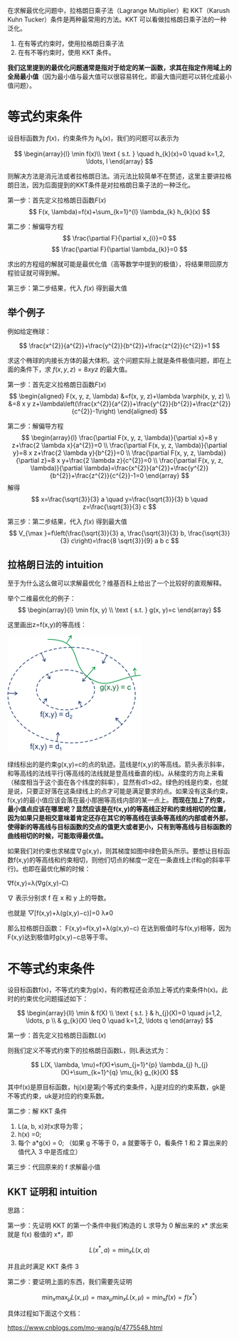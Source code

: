 在求解最优化问题中，拉格朗日乘子法（Lagrange Multiplier）和 KKT（Karush Kuhn Tucker）条件是两种最常用的方法。KKT 可以看做拉格朗日乘子法的一种泛化。

1. 在有等式约束时，使用拉格朗日乘子法
2. 在有不等约束时，使用 KKT 条件。

**我们这里提到的最优化问题通常是指对于给定的某一函数，求其在指定作用域上的全局最小值**（因为最小值与最大值可以很容易转化，即最大值问题可以转化成最小值问题）。

# 等式约束条件

设目标函数为 $f(x)$，约束条件为 $h_k(x)$，我们的问题可以表示为

$$
\begin{array}{l}
\min f(x)\\
\text { s.t. } \quad h_{k}(x)=0 \quad k=1,2, \ldots, l
\end{array}
$$

则解决方法是消元法或者拉格朗日法。消元法比较简单不在赘述，这里主要讲拉格朗日法，因为后面提到的KKT条件是对拉格朗日乘子法的一种泛化。

第一步：首先定义拉格朗日函数$F(x)$
$$
F(x, \lambda)=f(x)+\sum_{k=1}^{l} \lambda_{k} h_{k}(x)
$$

第二步：解偏导方程
$$
\frac{\partial F}{\partial x_{i}}=0
$$
$$
\frac{\partial F}{\partial \lambda_{k}}=0
$$

求出的方程组的解就可能是最优化值（高等数学中提到的极值），将结果带回原方程验证就可得到解。

第三步：第二步结果，代入 $f(x)$ 得到最大值

## 举个例子

例如给定椭球：

$$
\frac{x^{2}}{a^{2}}+\frac{y^{2}}{b^{2}}+\frac{z^{2}}{c^{2}}=1
$$

求这个椭球的内接长方体的最大体积。这个问题实际上就是条件极值问题，即在上面的条件下，求  $f(x, y, z)=8 x y z$ 的最大值。

第一步：首先定义拉格朗日函数$F(x)$
$$
\begin{aligned}
F(x, y, z, \lambda) &=f(x, y, z)+\lambda \varphi(x, y, z) \\
&=8 x y z+\lambda\left(\frac{x^{2}}{a^{2}}+\frac{y^{2}}{b^{2}}+\frac{z^{2}}{c^{2}}-1\right)
\end{aligned}
$$

第二步：解偏导方程
$$
\begin{array}{l}
\frac{\partial F(x, y, z, \lambda)}{\partial x}=8 y z+\frac{2 \lambda x}{a^{2}}=0 \\
\frac{\partial F(x, y, z, \lambda)}{\partial y}=8 x z+\frac{2 \lambda y}{b^{2}}=0 \\
\frac{\partial F(x, y, z, \lambda)}{\partial z}=8 x y+\frac{2 \lambda z}{c^{2}}=0 \\
\frac{\partial F(x, y, z, \lambda)}{\partial \lambda}=\frac{x^{2}}{a^{2}}+\frac{y^{2}}{b^{2}}+\frac{z^{2}}{c^{2}}-1=0
\end{array}
$$
解得
$$
x=\frac{\sqrt{3}}{3} a \quad y=\frac{\sqrt{3}}{3} b \quad z=\frac{\sqrt{3}}{3} c
$$

第三步：第二步结果，代入 $f(x)$ 得到最大值
$$
V_{\max }=f\left(\frac{\sqrt{3}}{3} a, \frac{\sqrt{3}}{3} b, \frac{\sqrt{3}}{3} c\right)=\frac{8 \sqrt{3}}{9} a b c
$$

## 拉格朗日法的 intuition

至于为什么这么做可以求解最优化？维基百科上给出了一个比较好的直观解释。

举个二维最优化的例子：
$$
\begin{array}{l}
\min f(x, y) \\
\text { s.t. } g(x, y)=c
\end{array}
$$

这里画出z=f(x,y)的等高线：

![](2d_optimization.png)

绿线标出的是约束g(x,y)=c的点的轨迹。蓝线是f(x,y)的等高线。箭头表示斜率，和等高线的法线平行(等高线的法线就是登高线垂直的线)。从梯度的方向上来看（梯度相当于这个面在各个纬度的斜率），显然有d1>d2。绿色的线是约束，也就是说，只要正好落在这条绿线上的点才可能是满足要求的点。如果没有这条约束，f(x,y)的最小值应该会落在最小那圈等高线内部的某一点上。**而现在加上了约束，最小值点应该在哪里呢？显然应该是在f(x,y)的等高线正好和约束线相切的位置，因为如果只是相交意味着肯定还存在其它的等高线在该条等高线的内部或者外部，使得新的等高线与目标函数的交点的值更大或者更小，只有到等高线与目标函数的曲线相切的时候，可能取得最优值。**

如果我们对约束也求梯度∇g(x,y)，则其梯度如图中绿色箭头所示。要想让目标函数f(x,y)的等高线和约束相切，则他们切点的梯度一定在一条直线上(f和g的斜率平行)。也即在最优化解的时候：

∇f(x,y)=λ(∇g(x,y)-C)

∇ 表示分别求 f 在 x 和 y 上的导数。

也就是 ▽[f(x,y)+λ(g(x,y)−c)]=0 λ≠0

那么拉格朗日函数： F(x,y)=f(x,y)+λ(g(x,y)−c) 在达到极值时与f(x,y)相等，因为F(x,y)达到极值时g(x,y)−c总等于零。

# 不等式约束条件

设目标函数f(x)，不等式约束为g(x)，有的教程还会添加上等式约束条件h(x)。此时的约束优化问题描述如下：

$$
\begin{array}{ll}
\min & f(X) \\
\text { s.t. } & h_{j}(X)=0 \quad j=1,2, \ldots, p \\
& g_{k}(X) \leq 0 \quad k=1,2, \ldots q
\end{array}
$$

第一步：首先定义拉格朗日函数$L(x)$

则我们定义不等式约束下的拉格朗日函数L，则L表达式为：

$$
L(X, \lambda, \mu)=f(X)+\sum_{j=1}^{p} \lambda_{j} h_{j}(X)+\sum_{k=1}^{q} \mu_{k} g_{k}(X)
$$

其中f(x)是原目标函数，hj(x)是第j个等式约束条件，λj是对应的约束系数，gk是不等式约束，uk是对应的约束系数。

第二步：解 KKT 条件
1. L(a, b, x)对x求导为零；
2. h(x) =0;
3. 每个 a*g(x) = 0; （如果 g 不等于 0，a 就要等于 0，看条件 1 和 2 算出来的值代入 3 中是否成立）

第三步：代回原来的 f 求解最小值

## KKT 证明和 intuition

思路：

第一步：先证明 KKT 的第一个条件中我们构造的 L 求导为 0 解出来的 x* 求出来就是 f(x) 极值的 x*，即

$$
L\left(x^{*}, a\right)=\min _{x} L(x, a)
$$

并且此时满足 KKT 条件 3

第二步：要证明上面的东西，我们需要先证明

$$
\min _{x} \max _{\mu} L(x, \mu)=\max _{\mu} \min _{x} L(x, \mu)=\min _{x} f(x)=f\left(x^{*}\right)
$$

具体过程如下面这个文档：

https://www.cnblogs.com/mo-wang/p/4775548.html

